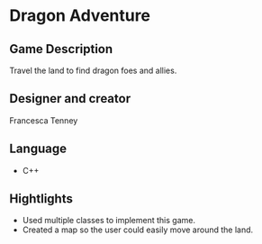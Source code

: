 
# Dragon Adventure  
## Game Description
Travel the land to find dragon foes and allies.  

## Designer and creator 
Francesca Tenney <br/>

## Language 
+ C++ 

## Hightlights 
+ Used multiple classes to implement this game. 
+ Created a map so the user could easily move around the land. 
